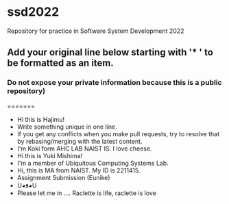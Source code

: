# ssd2022
Repository for practice in Software System Development 2022
## Add your original line below starting with '* ' to be formatted as an item.
### Do not expose your private information because this is a public repository)
=======
* Hi this is Hajimu!
* Write something unique in one line.
* If you get any conflicts when you make pull requests, try to resolve that by rebasing/merging with the latest content.
* I'm Koki form AHC LAB NAIST IS. I love cheese.
* Hi this is Yuki Mishima!
* I'm a member of Ubiquitous Computing Systems Lab.
* Hi, this is MA from NAIST. My ID is 2211415.
* Assignment Submission (Eunike)
* U◕ᴥ◕U
* Please let me in .... Raclette is life, raclette is love

